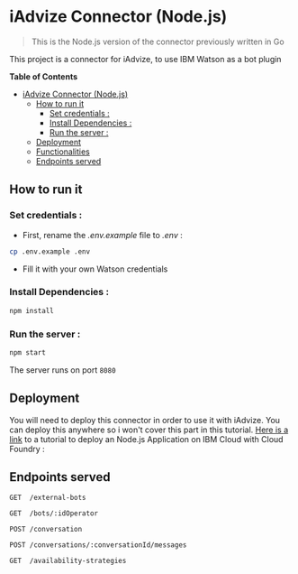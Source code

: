 # iAdvize Connector (Node.js)

> This is the Node.js version of the connector previously written in Go  

This project is a connector for iAdvize, to use IBM Watson as a bot plugin

<!-- markdown-toc start - Don't edit this section. Run M-x markdown-toc-refresh-toc -->
**Table of Contents**

- [iAdvize Connector (Node.js)](#iadvize-connector-nodejs)
    - [How to run it](#how-to-run-it)
        - [Set credentials :](#set-credentials-)
        - [Install Dependencies :](#install-dependencies-)
        - [Run the server :](#run-the-server-)
    - [Deployment](#deployment)
    - [Functionalities](#functionalities)
    - [Endpoints served](#endpoints-served)

<!-- markdown-toc end -->


## How to run it

### Set credentials :

* First, rename the _.env.example_ file to _.env_ : 

```bash
cp .env.example .env
```

* Fill it with your own Watson credentials

### Install Dependencies :

```bash
npm install
```

### Run the server :

```bash
npm start
```

The server runs on port `8080`

## Deployment

You will need to deploy this connector in order to use it with iAdvize. You can deploy this anywhere so i won't cover this part in this tutorial. [Here is a link](https://cloud.ibm.com/docs/runtimes/nodejs?topic=Nodejs-getting-started#getting-started) to a tutorial to deploy an Node.js Application on IBM Cloud with Cloud Foundry : 

## Endpoints served

```
GET  /external-bots

GET  /bots/:idOperator

POST /conversation

POST /conversations/:conversationId/messages

GET  /availability-strategies
```
